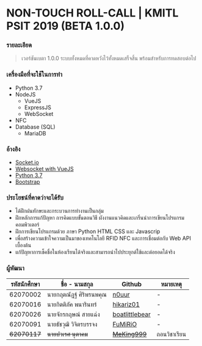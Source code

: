 # NON-TOUCH ROLL-CALL | KMITL PSIT 2019 (BETA 1.0.0)

### รายละเอียด
> เวอร์ชันเบตา 1.0.0 ระบบทั้งหมดที่คาดหวังไว้ทั้งหมดเสร็จสิ้น พร้อมสำหรับการทดสอบต่อไป

### เครื่องมือที่จะใช้ในการทำ
 - Python 3.7
 - NodeJS
	 - VueJS
	 - ExpressJS
	 - WebSocket
 - NFC
 - Database (SQL)
 	 - MariaDB

### อ้างอิง
 - [Socket.io](https://socket.io/)
 - [Websocket with VueJS](https://www.npmjs.com/package/vue-native-websocket)
 - [Python 3.7](https://docs.python.org/3.7/)
 - [Bootstrap](https://bootstrap-vue.js.org/)

### ประโยชน์ที่คาดว่าจะได้รับ
 - ได้ฝึกฝนทักษะและกระบวนการทำงานเป็นกลุ่ม
 - ฝึกหลักการแก้ปัญหา การคิดแบบขั้นตอนวิธี ผังงานแนวคิดและเกริ่นนำการเขียนโปรแกรมคอมพิวเตอร์
 - ฝึกการเขียนโปรแกรมด้วย ภาษา Python HTML CSS และ Javascrip
 - เพื่อสร้างความเข้าใจความเป็นมาของเทคโนโลยี RFID NFC และการเชื่อมต่อกับ Web API เบื้องต้น
 - แก้ปัญหาการเช็คชื่อในห้องเรียนได้จริงและสามารถนำไปประยุกต์ใช้และต่อยอดได้จริง

### ผู้พัฒนา
|รหัสนักศึกษา| ชื่อ - นามสกุล | Github | หมายเหตุ |
|--|--|--|--|
| 62070002 | นายกฤตณัฏฐ์ ศิริพรนพคุณ | [n0uur](https://github.com/n0uur) | - |
| 62070016 | นายกิตติภัค พนารินทร์ | [hikariz01](https://github.com/hikariz01) | - |
| 62070026 | นายจักรกฤษณ์ สายแฉ่ง | [boatlittlebear](https://github.com/boatlittlebear) | - |
| 62070091 | นายธัชวุฒิ วิจิตรบรรจง | [FuMiRiO](https://github.com/FuMiRiO) | - |
| ~~62070117~~ | ~~นายปวเรศ นุตาคม~~ | ~~[MeKing999](https://github.com/MeKing999)~~ | ถอนวิชาเรียน |


 

 
